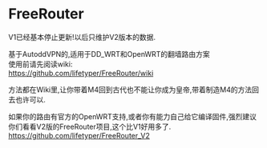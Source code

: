FreeRouter
==========
V1已经基本停止更新!以后只维护V2版本的数据.

基于AutoddVPN的,适用于DD_WRT和OpenWRT的翻墙路由方案  
使用前请先阅读wiki:  
https://github.com/lifetyper/FreeRouter/wiki

方法都在Wiki里,让你带着M4回到古代也不能让你成为皇帝,带着制造M4的方法回去也许可以.

如果你的路由有官方的OpenWRT支持,或者你有能力自己给它编译固件,强烈建议你们看看V2版的FreeRouter项目,这个比V1好用多了.
https://github.com/lifetyper/FreeRouter_V2


